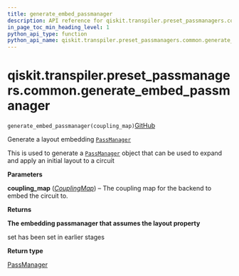```yaml
---
title: generate_embed_passmanager
description: API reference for qiskit.transpiler.preset_passmanagers.common.generate_embed_passmanager
in_page_toc_min_heading_level: 1
python_api_type: function
python_api_name: qiskit.transpiler.preset_passmanagers.common.generate_embed_passmanager
---
```


# qiskit.transpiler.preset\_passmanagers.common.generate\_embed\_passmanager

<span id="qiskit.transpiler.preset_passmanagers.common.generate_embed_passmanager" />

`generate_embed_passmanager(coupling_map)`[GitHub](https://github.com/qiskit/qiskit/tree/stable/0.23/qiskit/transpiler/preset_passmanagers/common.py "view source code")

Generate a layout embedding [`PassManager`](qiskit.transpiler.PassManager "qiskit.transpiler.PassManager")

This is used to generate a [`PassManager`](qiskit.transpiler.PassManager "qiskit.transpiler.PassManager") object that can be used to expand and apply an initial layout to a circuit

**Parameters**

**coupling\_map** ([*CouplingMap*](qiskit.transpiler.CouplingMap "qiskit.transpiler.CouplingMap")) – The coupling map for the backend to embed the circuit to.

**Returns**

**The embedding passmanager that assumes the layout property**

set has been set in earlier stages

**Return type**

[PassManager](qiskit.transpiler.PassManager "qiskit.transpiler.PassManager")

